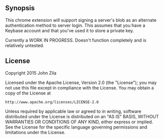 ## Synopsis

This chrome extension will support signing a server's blob as an alternate
authentication method to server login. This assumes that you have a Keybase
account and that you've used it to store a private key.

Currently a WORK IN PROGRESS. Doesn't function completely and is relatively
untested.

## License

Copyright 2015 John Zila

Licensed under the Apache License, Version 2.0 (the "License");
you may not use this file except in compliance with the License.
You may obtain a copy of the License at

    http://www.apache.org/licenses/LICENSE-2.0

Unless required by applicable law or agreed to in writing, software
distributed under the License is distributed on an "AS IS" BASIS,
WITHOUT WARRANTIES OR CONDITIONS OF ANY KIND, either express or implied.
See the License for the specific language governing permissions and
limitations under the License.
